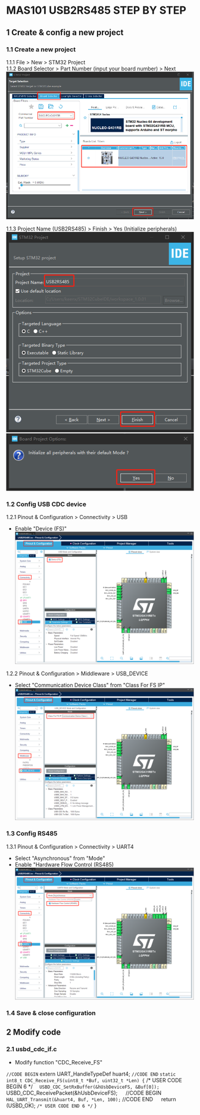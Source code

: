 # MAS101 USB2RS485 STEP BY STEP  

## 1 Create & config a new project  
### 1.1 Create a new project  
1.1.1 File > New > STM32 Project  
1.1.2 Board Selector > Part Number (input your board number) > Next  
![image](1.png) 

1.1.3 Project Name (USB2RS485) > Finish > Yes (Initialize peripherals)  
![image](2.png) 
![image](3.png) 

### 1.2 Config USB CDC device  
1.2.1 Pinout & Configuration > Connectivity > USB  
* Enable "Device (FS)"  
![image](21.png) 

1.2.2 Pinout & Configuration > Middleware > USB_DEVICE  
* Select "Communication Device Class" from "Class For FS IP"  
![image](22.png) 

### 1.3 Config RS485  
1.3.1 Pinout & Configuration > Connectivity > UART4  
* Select "Asynchronous" from "Mode"  
* Enable "Hardware Flow Control (RS485)  
![image](31.png) 

### 1.4 Save & close configuration  

## 2 Modify code  
### 2.1 usbd_cdc_if.c  
* Modify function "CDC_Receive_FS"

` //CODE BEGIN
` extern UART_HandleTypeDef huart4;
` //CODE END
` 
` static int8_t CDC_Receive_FS(uint8_t *Buf, uint32_t *Len) {
` /* USER CODE BEGIN 6 */
`   USBD_CDC_SetRxBuffer(&hUsbDeviceFS, &Buf[0]);
`   USBD_CDC_ReceivePacket(&hUsbDeviceFS);
` 
` //CODE BEGIN
`   HAL_UART_Transmit(&huart4, Buf, *Len, 100);
` //CODE END
` 
`   return (USBD_OK);
` /* USER CODE END 6 */
` }